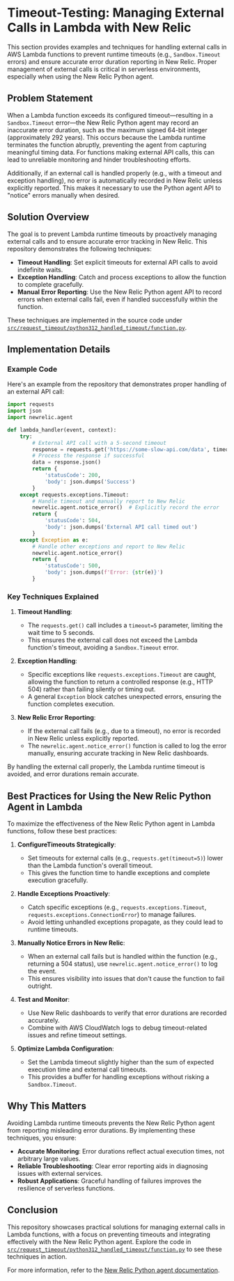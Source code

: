 # Timeout-Testing: Managing External Calls in Lambda with New Relic

This section provides examples and techniques for handling external calls in AWS Lambda functions to prevent runtime timeouts (e.g., `Sandbox.Timeout` errors) and ensure accurate error duration reporting in New Relic. Proper management of external calls is critical in serverless environments, especially when using the New Relic Python agent.

## Problem Statement

When a Lambda function exceeds its configured timeout—resulting in a `Sandbox.Timeout` error—the New Relic Python agent may record an inaccurate error duration, such as the maximum signed 64-bit integer (approximately 292 years). This occurs because the Lambda runtime terminates the function abruptly, preventing the agent from capturing meaningful timing data. For functions making external API calls, this can lead to unreliable monitoring and hinder troubleshooting efforts.

Additionally, if an external call is handled properly (e.g., with a timeout and exception handling), no error is automatically recorded in New Relic unless explicitly reported. This makes it necessary to use the Python agent API to "notice" errors manually when desired.

## Solution Overview

The goal is to prevent Lambda runtime timeouts by proactively managing external calls and to ensure accurate error tracking in New Relic. This repository demonstrates the following techniques:

- **Timeout Handling**: Set explicit timeouts for external API calls to avoid indefinite waits.
- **Exception Handling**: Catch and process exceptions to allow the function to complete gracefully.
- **Manual Error Reporting**: Use the New Relic Python agent API to record errors when external calls fail, even if handled successfully within the function.

These techniques are implemented in the source code under [`src/request_timeout/python312_handled_timeout/function.py`](https://github.com/keegoid-nr/examples/blob/6688e44e0fb7b6130241844dbfafee3da52e83fe/lambda/sam/python/timeout-testing/src/request_timeout/python312_handled_timeout/function.py#L32).

## Implementation Details

### Example Code

Here's an example from the repository that demonstrates proper handling of an external API call:

```python
import requests
import json
import newrelic.agent

def lambda_handler(event, context):
    try:
        # External API call with a 5-second timeout
        response = requests.get('https://some-slow-api.com/data', timeout=5)
        # Process the response if successful
        data = response.json()
        return {
            'statusCode': 200,
            'body': json.dumps('Success')
        }
    except requests.exceptions.Timeout:
        # Handle timeout and manually report to New Relic
        newrelic.agent.notice_error()  # Explicitly record the error
        return {
            'statusCode': 504,
            'body': json.dumps('External API call timed out')
        }
    except Exception as e:
        # Handle other exceptions and report to New Relic
        newrelic.agent.notice_error()
        return {
            'statusCode': 500,
            'body': json.dumps(f'Error: {str(e)}')
        }
```

### Key Techniques Explained

1. **Timeout Handling**:
   - The `requests.get()` call includes a `timeout=5` parameter, limiting the wait time to 5 seconds.
   - This ensures the external call does not exceed the Lambda function's timeout, avoiding a `Sandbox.Timeout` error.

2. **Exception Handling**:
   - Specific exceptions like `requests.exceptions.Timeout` are caught, allowing the function to return a controlled response (e.g., HTTP 504) rather than failing silently or timing out.
   - A general `Exception` block catches unexpected errors, ensuring the function completes execution.

3. **New Relic Error Reporting**:
   - If the external call fails (e.g., due to a timeout), no error is recorded in New Relic unless explicitly reported.
   - The `newrelic.agent.notice_error()` function is called to log the error manually, ensuring accurate tracking in New Relic dashboards.

By handling the external call properly, the Lambda runtime timeout is avoided, and error durations remain accurate.

## Best Practices for Using the New Relic Python Agent in Lambda

To maximize the effectiveness of the New Relic Python agent in Lambda functions, follow these best practices:

1. **ConfigureTimeouts Strategically**:
   - Set timeouts for external calls (e.g., `requests.get(timeout=5)`) lower than the Lambda function's overall timeout.
   - This gives the function time to handle exceptions and complete execution gracefully.

2. **Handle Exceptions Proactively**:
   - Catch specific exceptions (e.g., `requests.exceptions.Timeout`, `requests.exceptions.ConnectionError`) to manage failures.
   - Avoid letting unhandled exceptions propagate, as they could lead to runtime timeouts.

3. **Manually Notice Errors in New Relic**:
   - When an external call fails but is handled within the function (e.g., returning a 504 status), use `newrelic.agent.notice_error()` to log the event.
   - This ensures visibility into issues that don't cause the function to fail outright.

4. **Test and Monitor**:
   - Use New Relic dashboards to verify that error durations are recorded accurately.
   - Combine with AWS CloudWatch logs to debug timeout-related issues and refine timeout settings.

5. **Optimize Lambda Configuration**:
   - Set the Lambda timeout slightly higher than the sum of expected execution time and external call timeouts.
   - This provides a buffer for handling exceptions without risking a `Sandbox.Timeout`.

## Why This Matters

Avoiding Lambda runtime timeouts prevents the New Relic Python agent from reporting misleading error durations. By implementing these techniques, you ensure:

- **Accurate Monitoring**: Error durations reflect actual execution times, not arbitrary large values.
- **Reliable Troubleshooting**: Clear error reporting aids in diagnosing issues with external services.
- **Robust Applications**: Graceful handling of failures improves the resilience of serverless functions.

## Conclusion

This repository showcases practical solutions for managing external calls in Lambda functions, with a focus on preventing timeouts and integrating effectively with the New Relic Python agent. Explore the code in [`src/request_timeout/python312_handled_timeout/function.py`](https://github.com/keegoid-nr/examples/blob/6688e44e0fb7b6130241844dbfafee3da52e83fe/lambda/sam/python/timeout-testing/src/request_timeout/python312_handled_timeout/function.py#L32) to see these techniques in action.

For more information, refer to the [New Relic Python agent documentation](https://docs.newrelic.com/docs/apm/agents/python-agent/).
